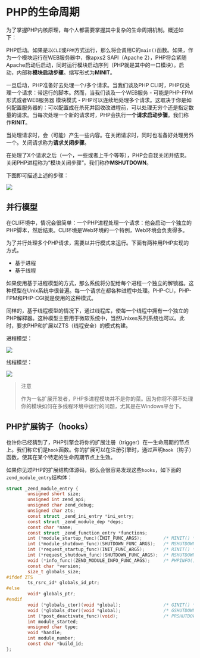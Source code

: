 # PHP的生命周期

为了掌握PHP内核原理，每个人都需要掌握其中复杂的生命周期机制。概述如下：

PHP启动。如果是以`CLI`或`FPM`方式运行，那么将会调用C的`main()`函数。如果，作为一个模块运行在WEB服务器中，像apxs2 SAPI（Apache 2），PHP将会紧随Apache启动后启动，同时运行模块启动序列（PHP就是其中的一口模块）。启动，内部称<b>模块启动步骤</b>。缩写形式为<b>MINIT</b>。

一旦启动，PHP准备好去处理一个/多个请求。当我们谈及PHP CLI时，PHP仅处理一个请求：带运行的脚本。然而，当我们谈及一个WEB服务 - 可能是PHP-FPM形式或者WEB服务器 模块模式 - PHP可以连续地处理多个请求。这取决于你是如何配置服务器的：可以配置成在杀死并回收改进程前，可以处理无穷个还是指定数量的请求。当每次处理一个新的请求时，PHP会执行<b>一个请求启动步骤</b>。我们称作<b>RINIT</b>。

当处理请求时，会（可能）产生一些内容。在关闭请求时，同时也准备好处理另外一个。关闭请求称为<b>请求关闭步骤</b>。

在处理了X个请求之后（一个，一些或者上千个等等），PHP会自我关闭并结束。关闭PHP进程称为“模块关闭步骤”。我们称作<b>MSHUTDOWN</b>。

下图即可描述上述的步骤：

<img src="http://www.phpinternalsbook.com/_images/php_classic_lifetime.png"/>

## 并行模型

在CLI环境中，情况会很简单：一个PHP进程处理一个请求：他会启动一个独立的PHP脚本，然后结束。CLI环境是Web环境的一个特例，Web环境会负责得多。

为了并行处理多个PHP请求，需要以并行模式来运行。下面有两种用PHP实现的方式。

 - 基于进程
 - 基于线程
 
 如果使用基于进程模型的方式，那么系统将分配给每个进程一个独立的解锁器。这种模型在Unix系统中很普遍。每一个请求在都各种进程中处理。PHP-CLI，PHP-FPM和PHP-CGI就是使用的这种模式。
 
同样的，基于线程模型的情况下，通过线程库，使每一个线程中拥有一个独立的PHP解释器。这种模型主要用于微软系统中，当然Unixes系列系统也可以。此时，要求PHP和扩展以ZTS（线程安全）的模式构建。

进程模型：

<img src="http://www.phpinternalsbook.com/_images/php_lifetime_process.png"/>

线程模型：

<img src="http://www.phpinternalsbook.com/_images/php_lifetime_thread.png"/>

> 注意
>
> 作为一名扩展开发者，PHP多进程模块并不是你的菜。因为你将不得不处理你的模块如何在多线程环境中运行的问题，尤其是在Windows平台下。

## PHP扩展钩子（hooks）

也许你已经猜到了，PHP引擎会将你的扩展注册（trigger）在一生命周期的节点上。我们称它们是`hook`函数。你的扩展可以在注册引擎时，通过声明`hook`（钩子）函数，使其在某个特定的生命周期节点上生效。

如果你见过PHP的扩展结构体源码，那么会很容易发现这些`hooks`，如下面的`zend_module_entry`结构体：

```c
struct _zend_module_entry {
        unsigned short size;
        unsigned int zend_api;
        unsigned char zend_debug;
        unsigned char zts;
        const struct _zend_ini_entry *ini_entry;
        const struct _zend_module_dep *deps;
        const char *name;
        const struct _zend_function_entry *functions;
        int (*module_startup_func)(INIT_FUNC_ARGS);        /* MINIT() */
        int (*module_shutdown_func)(SHUTDOWN_FUNC_ARGS);   /* MSHUTDOWN() */
        int (*request_startup_func)(INIT_FUNC_ARGS);       /* RINIT() */
        int (*request_shutdown_func)(SHUTDOWN_FUNC_ARGS);  /* RSHUTDOWN() */
        void (*info_func)(ZEND_MODULE_INFO_FUNC_ARGS);     /* PHPINFO() */
        const char *version;
        size_t globals_size;
#ifdef ZTS
        ts_rsrc_id* globals_id_ptr;
#else
        void* globals_ptr;
#endif
        void (*globals_ctor)(void *global);                /* GINIT() */
        void (*globals_dtor)(void *global);                /* GSHUTDOWN */
        int (*post_deactivate_func)(void);                 /* PRSHUTDOWN() */
        int module_started;
        unsigned char type;
        void *handle;
        int module_number;
        const char *build_id;
};
```


